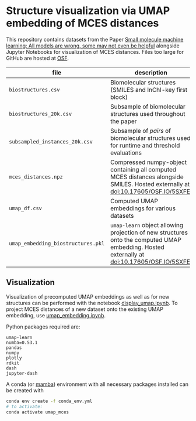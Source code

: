 # Structure visualization via UMAP embedding of MCES distances

This repository contains datasets from the Paper [Small molecule machine learning: All models are
wrong, some may not even be helpful](https://doi) alongside Jupyter Notebooks for visualization of
MCES distances. Files too large for GitHub are hosted at [OSF](https://doi.org/10.17605/OSF.IO/5SXFE).

| file                               | description                                                                                                                                                                          |
|------------------------------------|--------------------------------------------------------------------------------------------------------------------------------------------------------------------------------------|
| `biostructures.csv`                | Biomolecular structures (SMILES and InChI-key first block)                                                                                                                           |
| `biostructures_20k.csv`            | Subsample of biomolecular structures used throughout the paper                                                                                                                       |
| `subsampled_instances_20k.csv`     | Subsample of *pairs* of biomolecular structures used for runtime and threshold evaluations                                                                                           |
| `mces_distances.npz`               | Compressed numpy-object containing all computed MCES distances alongside SMILES. Hosted externally at [doi:10.17605/OSF.IO/5SXFE](https://doi.org/10.17605/OSF.IO/5SXFE).            |
| `umap_df.csv`                      | Computed UMAP embeddings for various datasets                                                                                                                                        |
| `umap_embedding_biostructures.pkl` | `umap-learn` object allowing projection of new structures onto the computed UMAP embedding. Hosted externally at [doi:10.17605/OSF.IO/5SXFE](https://doi.org/10.17605/OSF.IO/5SXFE). |

## Visualization

Visualization of precomputed UMAP embeddings as well as for new structures can be performed with the notebook [display_umap.ipynb](display_umap.ipynb).
To project MCES distances of a new dataset onto the existing UMAP embedding, use [umap_embedding.ipynb](umap_embedding.ipynb).

Python packages required are:
```
umap-learn
numba=0.53.1
pandas
numpy
plotly
rdkit
dash
jupyter-dash
```

A conda (or [mamba](https://github.com/mamba-org/mamba)) environment with all necessary packages installed can be created with
```bash
conda env create -f conda_env.yml
# to activate:
conda activate umap_mces
```
